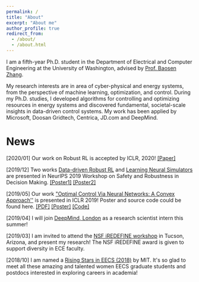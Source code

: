 ```yaml
---
permalink: /
title: "About"
excerpt: "About me"
author_profile: true
redirect_from: 
  - /about/
  - /about.html
---
```


I am a fifth-year Ph.D. student in the Department of Electrical and Computer Engineering at the University of Washington, advised by [Prof. Baosen Zhang](https://zhangbaosen.github.io/). 

My research interests are in area of cyber-physical and energy systems, from the perspective of machine learning, optimization, and control.
During my Ph.D. studies, I developed algorithms for controlling and optimizing resources in energy systems and discovered fundamental, societal-scale insights in data-driven control systems. My work has been applied by Microsoft, Doosan Gridtech, Centrica, JD.com and DeepMind. 

News
======
[2020/01] Our work on Robust RL is accepted by ICLR, 2020! [[Paper]](https://openreview.net/forum?id=HJgC60EtwB)

[2019/12] Two works [Data-driven Robust RL](https://drive.google.com/file/d/0B3mY6u_lryzddkRrQ0xzQWtpemRUSHBnZ2NHMnctS1B5b01J/view) and [Learning Neural Simulators](https://drive.google.com/file/d/0B3mY6u_lryzdWWVxZ2pYZ1dINUQ3WUEwSHlkWnNSZDh5THVj/view) are presented in NeurIPS 2019 Workshop on Safety and Robustness in Decision Making. [[Poster1]](https://drive.google.com/file/d/1OSd4GnrEluGX_Vwx8HChREavtdTQTCde/view?usp=sharing) [[Poster2]](https://docs.google.com/presentation/d/1vtanHk-F50iLIPwE6yipUzloDDVZvgrL4iyn_Vj7yJc/edit?usp=sharing)

[2019/05] Our work ["Optimal Control Via Neural Networks: A Convex Approach''](https://openreview.net/forum?id=H1MW72AcK7) is presented in ICLR 2019! Poster and source code could be found here. [[PDF]](https://arxiv.org/pdf/1805.11835.pdf) [[Poster]](https://drive.google.com/file/d/1q-M--UvJsww-cRUFG_iW2bQvNAna51nP/view?usp=sharing) [[Code]](https://github.com/chennnnnyize/Optimal-Control-via-Neural-Networks)

[2019/04] I will join [DeepMind, London](https://deepmind.com/) as a research scientist intern this summer!

[2019/03] I am invited to attend the [NSF iREDEFINE workshop](https://www.ecedha.org/Meetings/Past-Programs/2019-ECEDHA-Annual-Conference-and-ECExpo/Student-Program) in Tucson, Arizona, and present my research! The NSF iREDEFINE award is given to support diversity in ECE faculty.

[2018/10] I am named a [Rising Stars in EECS (2018)](https://risingstars18-eecs.mit.edu/) by MIT. It's so glad to meet all these amazing and talented women EECS graduate students and postdocs interested in exploring careers in academia!
